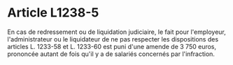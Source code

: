 # Article L1238-5

En cas de redressement ou de liquidation judiciaire, le fait pour l'employeur, l'administrateur ou le liquidateur de ne pas respecter les dispositions des articles L. 1233-58 et L. 1233-60 est puni d'une amende de 3 750 euros, prononcée autant de fois qu'il y a de salariés concernés par l'infraction.